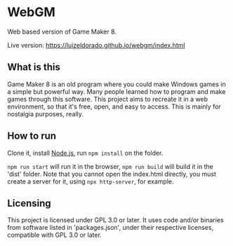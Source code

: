 # WebGM

Web based version of Game Maker 8.

Live version: https://luizeldorado.github.io/webgm/index.html

## What is this

Game Maker 8 is an old program where you could make Windows games in a simple but powerful way. Many people learned how to program and make games through this software. This project aims to recreate it in a web environment, so that it's free, open, and easy to access. This is mainly for nostalgia purposes, really.

## How to run

Clone it, install [Node.js](https://nodejs.org), run `npm install` on the folder.

`npm run start` will run it in the browser, `npm run build` will build it in the 'dist' folder. Note that you cannot open the index.html directly, you must create a server for it, using `npx http-server`, for example.

## Licensing

This project is licensed under GPL 3.0 or later. It uses code and/or binaries from software listed in 'packages.json', under their respective licenses, compatible with GPL 3.0 or later.